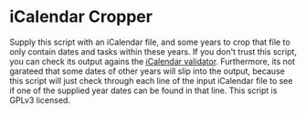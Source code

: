 iCalendar Cropper
=================

Supply this script with an iCalendar file, and some years to crop that file to only contain dates and tasks within these years.
If you don't trust this script, you can check its output agains the [iCalendar validator](https://icalendar.org/validator.html).
Furthermore, its not garateed that some dates of other years will slip into the output, because this script will just check through
each line of the input iCalendar file to see if one of the supplied year dates can be found in that line.
This script is GPLv3 licensed.
